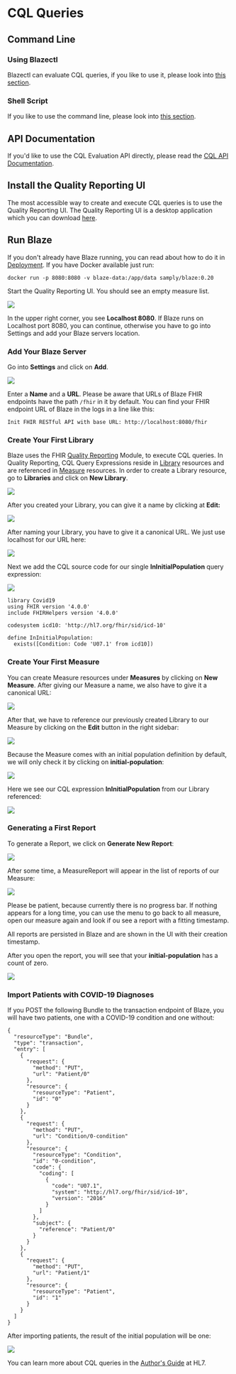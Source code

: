 # CQL Queries

## Command Line
### Using Blazectl

Blazectl can evaluate CQL queries, if you like to use it, please look into [this section](cql-queries/blazectl.md).

### Shell Script

If you like to use the command line, please look into [this section](cql-queries/command-line.md).

## API Documentation

If you'd like to use the CQL Evaluation API directly, please read the [CQL API Documentation](cql-queries/api.md).

## Install the Quality Reporting UI

The most accessible way to create and execute CQL queries is to use the Quality Reporting UI. The Quality Reporting UI is a desktop application which you can download [here](https://github.com/samply/blaze-quality-reporting-ui).

## Run Blaze

If you don't already have Blaze running, you can read about how to do it in [Deployment](deployment/README.md). If you have Docker available just run:

```
docker run -p 8080:8080 -v blaze-data:/app/data samply/blaze:0.20
```

Start the Quality Reporting UI. You should see an empty measure list.

![](cql-queries/measures.png)

In the upper right corner, you see **Localhost 8080**. If Blaze runs on Localhost port 8080, you can continue, otherwise you have to go into Settings and add your Blaze servers location.

### Add Your Blaze Server

Go into **Settings** and click on **Add**.

![](cql-queries/settings-server.png)

Enter a **Name** and a **URL**. Please be aware that URLs of Blaze FHIR endpoints have the path `/fhir` in it by default. You can find your FHIR endpoint URL of Blaze in the logs in a line like this:

```text
Init FHIR RESTful API with base URL: http://localhost:8080/fhir
```

### Create Your First Library

Blaze uses the FHIR [Quality Reporting](https://www.hl7.org/fhir/clinicalreasoning-quality-reporting.html) Module, to execute CQL queries. In Quality Reporting, CQL Query Expressions reside in [Library](https://www.hl7.org/fhir/library.html) resources and are referenced in [Measure](https://www.hl7.org/fhir/measure.html) resources. In order to create a Library resource, go to **Libraries** and click on **New Library**.

![](cql-queries/libraries-new.png)

After you created your Library, you can give it a name by clicking at **Edit:**

![](cql-queries/library-title-edit.png)

After naming your Library, you have to give it a canonical URL. We just use localhost for our URL here:

![](cql-queries/library-url-edit.png)

Next we add the CQL source code for our single **InInitialPopulation** query expression: 

![](cql-queries/library-cql.png)

```text
library Covid19
using FHIR version '4.0.0'
include FHIRHelpers version '4.0.0'

codesystem icd10: 'http://hl7.org/fhir/sid/icd-10'

define InInitialPopulation:
  exists([Condition: Code 'U07.1' from icd10])
```

### Create Your First Measure

You can create Measure resources under **Measures** by clicking on **New Measure**. After giving our Measure a name, we also have to give it a canonical URL:

![](cql-queries/measure-url-edit.png)

After that, we have to reference our previously created Library to our Measure by clicking on the **Edit** button in the right sidebar:

![](cql-queries/measure-library-edit.png)

Because the Measure comes with an initial population definition by default, we will only check it by clicking on **initial-population**:

![](cql-queries/measure-initial-population.png)

Here we see our CQL expression **InInitialPopulation** from our Library referenced:

![](cql-queries/measure-initial-population-criteria.png)

### Generating a First Report

To generate a Report, we click on **Generate New Report**:

![](cql-queries/measure-generate-report.png)

After some time, a MeasureReport will appear in the list of reports of our Measure:

![](cql-queries/measure-report-list.png)

Please be patient, because currently there is no progress bar. If nothing appears for a long time, you can use the menu to go back to all measure, open our measure again and look if ou see a report with a fitting timestamp.

All reports are persisted in Blaze and are shown in the UI with their creation timestamp.

After you open the report, you will see that your **initial-population** has a count of zero.

![](cql-queries/measure-report-1.png)

### Import Patients with COVID-19 Diagnoses

If you POST the following Bundle to the transaction endpoint of Blaze, you will have two patients, one with a COVID-19 condition and one without:

```text
{
  "resourceType": "Bundle",
  "type": "transaction",
  "entry": [
    {
      "request": {
        "method": "PUT",
        "url": "Patient/0"
      },
      "resource": {
        "resourceType": "Patient",
        "id": "0"
      }
    },
    {
      "request": {
        "method": "PUT",
        "url": "Condition/0-condition"
      },
      "resource": {
        "resourceType": "Condition",
        "id": "0-condition",
        "code": {
          "coding": [
            {
              "code": "U07.1",
              "system": "http://hl7.org/fhir/sid/icd-10",
              "version": "2016"
            }
          ]
        },
        "subject": {
          "reference": "Patient/0"
        }
      }
    },
    {
      "request": {
        "method": "PUT",
        "url": "Patient/1"
      },
      "resource": {
        "resourceType": "Patient",
        "id": "1"
      }
    }
  ]
}
```

After importing patients, the result of the initial population will be one:

![](cql-queries/measure-report-2.png)

You can learn more about CQL queries in the [Author's Guide](https://cql.hl7.org/02-authorsguide.html) at HL7.
